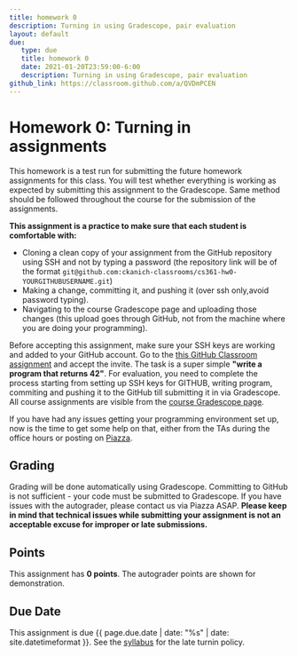 ```yaml
---
title: homework 0 
description: Turning in using Gradescope, pair evaluation
layout: default
due:
   type: due
   title: homework 0
   date: 2021-01-20T23:59:00-6:00
   description: Turning in using Gradescope, pair evaluation
github_link: https://classroom.github.com/a/QVDmPCEN 
---
```


# Homework 0: Turning in assignments

This homework is a test run for submitting the future homework assignments
for this class. You will test whether everything is working as expected by
submitting this assignment to the Gradescope. Same method should be followed
throughout the course for the submission of the assignments.

**This assignment is a practice to make sure that each student is comfortable with:**
   * Cloning a clean copy of your assignment from the GitHub repository using
   SSH and not by typing a password (the repository link
   will be of the format
   `git@github.com:ckanich-classrooms/cs361-hw0-YOURGITHUBUSERNAME.git`)
   * Making a change, committing it, and pushing it (over ssh only,avoid password typing).
   * Navigating to the course Gradescope page and uploading those
      changes (this upload goes through GitHub, not from the machine where
      you are doing your programming).

Before accepting this assignment, make sure your SSH keys
are working and added to your GitHub account. Go to the [this GitHub Classroom
assignment]({{page.github_link}}) and accept the invite. The task
is a super simple **"write a program that returns 42"**. 
For evaluation, you need to complete the process starting from setting up SSH keys
for GITHUB, writing program, commiting and pushing it to the GitHub till submitting it in via
Gradescope. 
All course assignments are visible from the [course Gradescope page]({{site.gradescope}}).

If you have had any issues getting your programming environment set
up, now is the time to get some help on that, either from the TAs during the office hours
or posting on [Piazza]({{site.discussion}}). 

## Grading
Grading will be done automatically using Gradescope. Committing to
GitHub is not sufficient - your code must be submitted to Gradescope. If
you have issues with the autograder, please contact us via Piazza ASAP.
**Please keep in mind that technical issues while submitting your assignment is not an
acceptable excuse for improper or late submissions.**

## Points
This assignment has **0 points**. The autograder points are shown for demonstration.

## Due Date
This assignment is due {{ page.due.date | date: "%s" | date: site.datetimeformat }}. See the
[syllabus](syllabus.html) for the late turnin policy. 